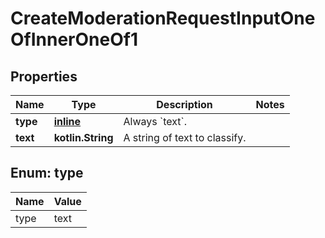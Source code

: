 
# CreateModerationRequestInputOneOfInnerOneOf1

## Properties
| Name | Type | Description | Notes |
| ------------ | ------------- | ------------- | ------------- |
| **type** | [**inline**](#Type) | Always &#x60;text&#x60;. |  |
| **text** | **kotlin.String** | A string of text to classify. |  |


<a id="Type"></a>
## Enum: type
| Name | Value |
| ---- | ----- |
| type | text |



